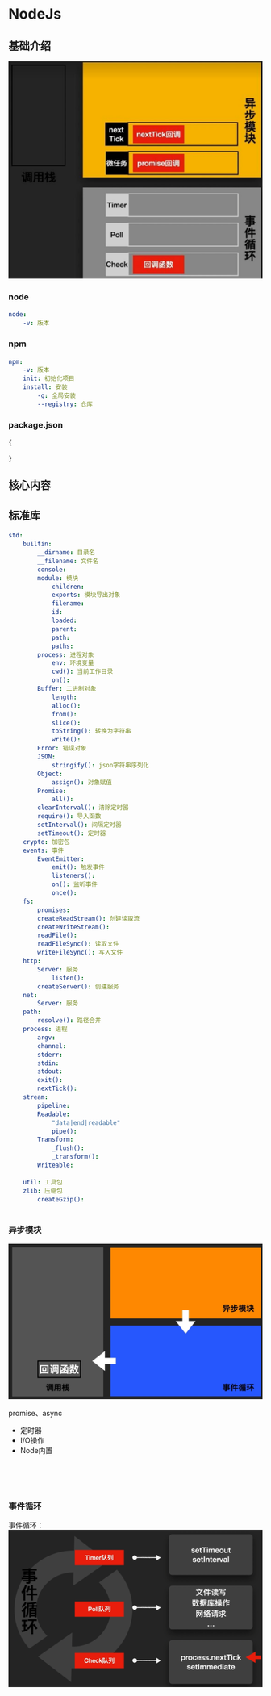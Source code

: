 # NodeJs





## 基础介绍

![NodeJs运行机制](../assets/NodeJs运行机制.png)


### node
```yaml
node:
    -v: 版本
```


### npm
```yaml
npm:
    -v: 版本
    init: 初始化项目
    install: 安装
        -g: 全局安装
        --registry: 仓库
```

### package.json
```
{

}
```



## 核心内容


## 标准库

```yaml
std:
    builtin:
        __dirname: 目录名
        __filename: 文件名
        console:
        module: 模块
            children:
            exports: 模块导出对象
            filename:
            id:
            loaded:
            parent:
            path:
            paths:
        process: 进程对象
            env: 环境变量
            cwd(): 当前工作目录
            on():
        Buffer: 二进制对象
            length:
            alloc():
            from():
            slice():
            toString(): 转换为字符串
            write(): 
        Error: 错误对象
        JSON:
            stringify(): json字符串序列化
        Object:
            assign(): 对象赋值
        Promise:
            all():
        clearInterval(): 清除定时器
        require(): 导入函数
        setInterval(): 间隔定时器
        setTimeout(): 定时器
    crypto: 加密包
    events: 事件
        EventEmitter:
            emit(): 触发事件
            listeners():
            on(): 监听事件
            once(): 
    fs:
        promises:
        createReadStream(): 创建读取流
        createWriteStream():
        readFile():
        readFileSync(): 读取文件
        writeFileSync(): 写入文件
    http:
        Server: 服务
            listen():
        createServer(): 创建服务
    net:
        Server: 服务
    path:
        resolve(): 路径合并
    process: 进程
        argv:
        channel:
        stderr:
        stdin:
        stdout:
        exit():
        nextTick():
    stream:
        pipeline:
        Readable:
            "data|end|readable"
            pipe():
        Transform:
            _flush():
            _transform():
        Writeable:
            
    util: 工具包
    zlib: 压缩包
        createGzip():
        
```

### 异步模块

![Nodejs异步模块](../assets/Nodejs异步模块.png)


promise、async

- 定时器
- I/O操作
- Node内置


<br />
<br />
<br />



### 事件循环

事件循环：
![NodeJS事件循环](../assets/NodeJS事件循环.png)


